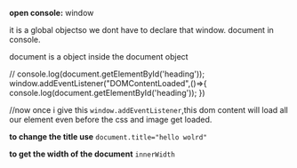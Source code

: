 **open console:**
window 

it is a global objectso we dont have to declare that window. document in console.

document is a object inside the document object

// console.log(document.getElementById('heading'));
window.addEventListener("DOMContentLoaded",()=>{
    console.log(document.getElementById('heading'));
})

//now once i give this `window.addEventListener`,this dom content will load all our element even before the css and image get loaded.

**to change the title use**
`document.title="hello wolrd"`


**to get the width of the document**
`innerWidth`
